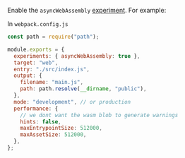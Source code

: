 Enable the `asyncWebAssembly`
[experiment](https://webpack.js.org/configuration/experiments/). For example:

In `webpack.config.js`

```javascript
const path = require("path");

module.exports = {
  experiments: { asyncWebAssembly: true },
  target: "web",
  entry: "./src/index.js",
  output: {
    filename: "main.js",
    path: path.resolve(__dirname, "public"),
  },
  mode: "development", // or production
  performance: {
    // we dont want the wasm blob to generate warnings
    hints: false,
    maxEntrypointSize: 512000,
    maxAssetSize: 512000,
  },
};
```
